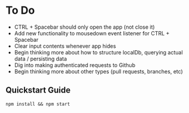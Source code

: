# To Do

- CTRL + Spacebar should only open the app (not close it)
- Add new functionality to mousedown event listener for CTRL + Spacebar
- Clear input contents whenever app hides
- Begin thinking more about how to structure localDb, querying actual data / persisting data
- Dig into making authenticated requests to Github
- Begin thinking more about other types (pull requests, branches, etc)

## Quickstart Guide

````
npm install && npm start
````
